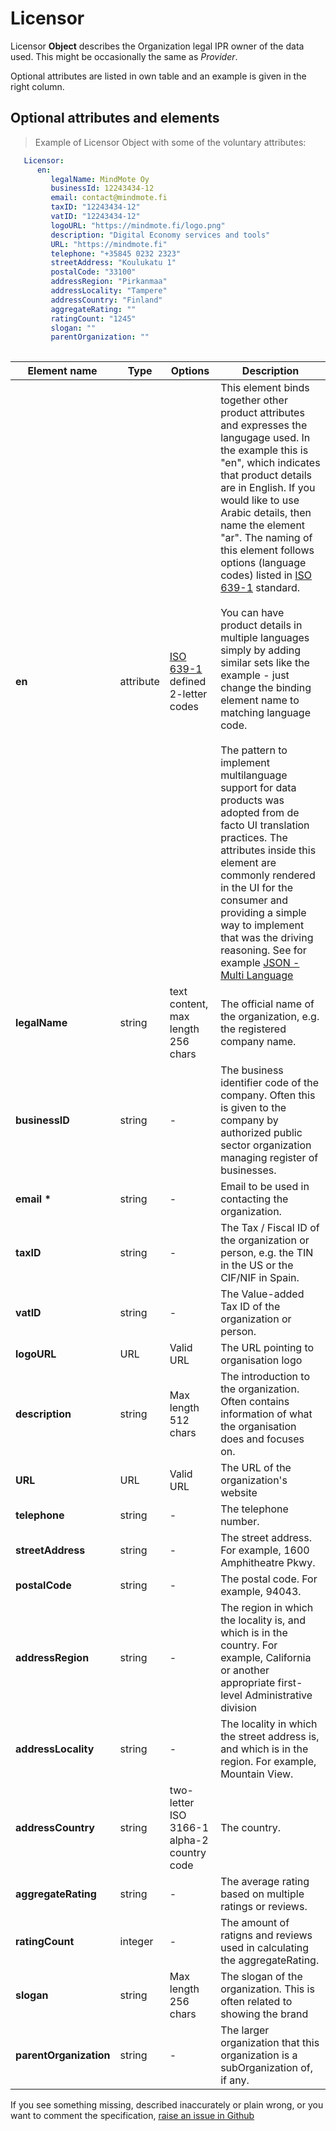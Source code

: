 # Licensor

Licensor **Object** describes the Organization legal IPR owner of the data used. This might be occasionally the same as *Provider*. 

Optional attributes are listed in own table and an example is given in the right column. 

## Optional attributes and elements

> Example of Licensor Object with some of the voluntary attributes:

```yaml
   Licensor:
      en:
         legalName: MindMote Oy
         businessId: 12243434-12
         email: contact@mindmote.fi
         taxID: "12243434-12"
         vatID: "12243434-12"
         logoURL: "https://mindmote.fi/logo.png"
         description: "Digital Economy services and tools"
         URL: "https://mindmote.fi"
         telephone: "+35845 0232 2323"
         streetAddress: "Koulukatu 1"
         postalCode: "33100"
         addressRegion: "Pirkanmaa"
         addressLocality: "Tampere"
         addressCountry: "Finland"
         aggregateRating: ""
         ratingCount: "1245"
         slogan: ""
         parentOrganization: ""
      
```

| <div style="width:150px">Element name</div>   | Type  | Options  | Description  |
|---|---|---|---|
| **en** | attribute | [ISO 639-1](https://en.wikipedia.org/wiki/List_of_ISO_639-1_codes) defined 2-letter codes | This element binds together other product attributes and expresses the langugage used. In the example this is "en", which indicates that product details are in English. If you would like to use Arabic details, then name the element "ar". The naming of this element follows options (language codes) listed in [ISO 639-1](https://en.wikipedia.org/wiki/List_of_ISO_639-1_codes) standard. <br/><br/> You can have product details in multiple languages simply by adding similar sets like the example - just change the binding element name to matching language code. <br/><br/> The pattern to implement multilanguage support for data products was adopted from de facto UI translation practices. The attributes inside this element are commonly rendered in the UI for the consumer and providing a simple way to implement that was the driving reasoning. See for example  [JSON - Multi Language](https://simplelocalize.io/docs/file-formats/multi-language-json/) |
| **legalName** | string  | text content, max length 256 chars  | The official name of the organization, e.g. the registered company name.  | 
| **businessID** | string  | -  | The business identifier code of the company. Often this is given to the company by authorized public sector organization managing register of businesses.  |
| **email** **\*** | string | - | Email to be used in contacting the organization. |
| **taxID** | string  | - | The Tax / Fiscal ID of the organization or person, e.g. the TIN in the US or the CIF/NIF in Spain. |
| **vatID** | string | - | The Value-added Tax ID of the organization or person. |
| **logoURL** | URL | Valid URL | The URL pointing to organisation logo |
| **description** | string | Max length 512 chars | The introduction to the organization. Often contains information of what the organisation does and focuses on. |
| **URL** | URL | Valid URL | The URL of the organization's website  |
| **telephone** | string | - | The telephone number.  |
| **streetAddress** | string | - | The street address. For example, 1600 Amphitheatre Pkwy.  |
| **postalCode** | string | - | The postal code. For example, 94043.  |
| **addressRegion** | string | - | The region in which the locality is, and which is in the country. For example, California or another appropriate first-level Administrative division |
| **addressLocality** | string | -  | The locality in which the street address is, and which is in the region. For example, Mountain View.  |
| **addressCountry** | string | two-letter ISO 3166-1 alpha-2 country code | The country.  |
| **aggregateRating** | string | - | The average rating based on multiple ratings or reviews. |
| **ratingCount** | integer | - | The amount of ratigns and reviews used in calculating the aggregateRating. |
| **slogan** | string | Max length 256 chars | The slogan of the organization. This is often related to showing the brand |
| **parentOrganization** | string | - | The larger organization that this organization is a subOrganization of, if any. |



If you see something missing, described inaccurately or plain wrong, or you want to comment the specification, [raise an issue in Github](https://github.com/Open-Data-Product-Initiative/open-data-product-spec-rc/issues)
